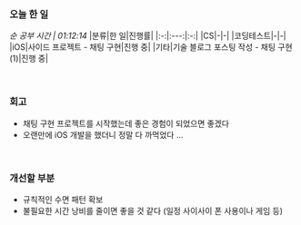 ### 오늘 한 일
_순 공부 시간 | 01:12:14_
|분류|한 일|진행률|
|:-:|:---:|:-:|
|CS|-|-|
|코딩테스트|-|-|
|iOS|사이드 프로젝트 - 채팅 구현|진행 중|
|기타|기술 블로그 포스팅 작성 - 채팅 구현 (1)|진행 중|

<br>

### 회고
- 채팅 구현 프로젝트를 시작했는데 좋은 경험이 되었으면 좋겠다
- 오랜만에 iOS 개발을 했더니 정말 다 까먹었다 ...

<br>

### 개선할 부분
- 규칙적인 수면 패턴 확보
- 불필요한 시간 낭비를 줄이면 좋을 것 같다 (일정 사이사이 폰 사용이나 게임 등)
